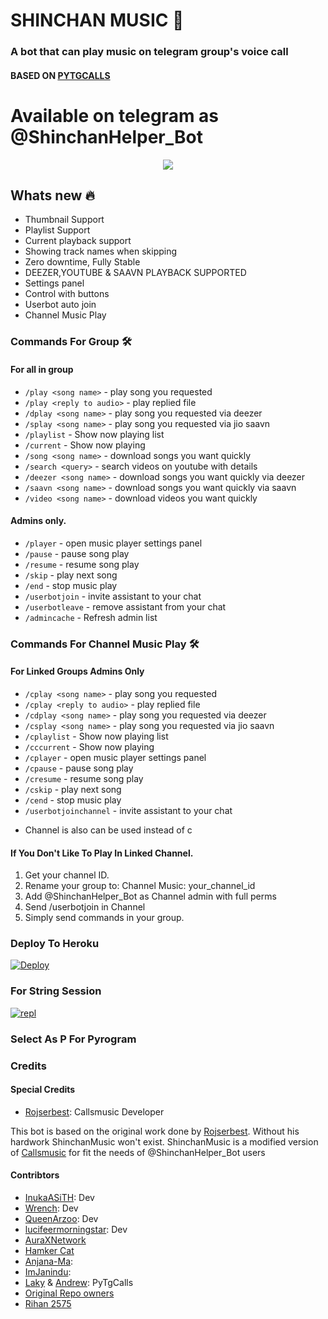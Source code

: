 <h1 align="centre">SHINCHAN MUSIC 🎵</h1>

### A bot that can play music on telegram group's voice call
#### BASED ON [PYTGCALLS](https://github.com/pytgcalls/pytgcalls)
# Available on telegram as @ShinchanHelper_Bot

<p align="center">
  <img src="https://telegra.ph/file/56e5d3922d423cfb23871.jpg">
</p>

<h2> Whats new 🔥 </h2>

- Thumbnail Support
- Playlist Support
- Current playback support
- Showing track names when skipping
- Zero downtime, Fully Stable
- DEEZER,YOUTUBE & SAAVN PLAYBACK SUPPORTED
- Settings panel
- Control with buttons
- Userbot auto join
- Channel Music Play


### Commands For Group 🛠

#### For all in group

- `/play <song name>` - play song you requested
- `/play <reply to audio>` - play replied file
- `/dplay <song name>` - play song you requested via deezer
- `/splay <song name>` - play song you requested via jio saavn
- `/playlist` - Show now playing list
- `/current` - Show now playing
- `/song <song name>` - download songs you want quickly
- `/search <query>` - search videos on youtube with details
- `/deezer <song name>` - download songs you want quickly via deezer
- `/saavn <song name>` - download songs you want quickly via saavn
- `/video <song name>` - download videos you want quickly

#### Admins only.
- `/player` - open music player settings panel
- `/pause` - pause song play
- `/resume` - resume song play
- `/skip` - play next song
- `/end` - stop music play
- `/userbotjoin` - invite assistant to your chat
- `/userbotleave` - remove assistant from your chat
- `/admincache` - Refresh admin list

### Commands For Channel Music Play 🛠

#### For Linked Groups Admins Only

- `/cplay <song name>` - play song you requested
- `/cplay <reply to audio>` - play replied file
- `/cdplay <song name>` - play song you requested via deezer
- `/csplay <song name>` - play song you requested via jio saavn
- `/cplaylist` - Show now playing list
- `/cccurrent` - Show now playing
- `/cplayer` - open music player settings panel
- `/cpause` - pause song play
- `/cresume` - resume song play
- `/cskip` - play next song
- `/cend` - stop music play
- `/userbotjoinchannel` - invite assistant to your chat
* Channel is also can be used instead of c

#### If You Don't Like To Play In Linked Channel.
 
 1. Get your channel ID.
 2. Rename your group to: Channel Music: your_channel_id
 3. Add @ShinchanHelper_Bot as Channel admin with full perms
 4. Send /userbotjoin in Channel
 5. Simply send commands in your group.


### Deploy To Heroku</h4>

[![Deploy](https://www.herokucdn.com/deploy/button.svg)](https://heroku.com/deploy?template=https://github.com/Shinchan-Helper/Mr.Shinchan_Music)

### For String Session</h4>

[![repl](https://repl.it/badge/github/Shinchan-Helper/Mr.Shinchan_Music)](https://repl.it/@SpEcHiDe/GenerateStringSession)

### Select As P For Pyrogram

### Credits
#### Special Credits
- [Rojserbest](http://github.com/rojserbest): Callsmusic Developer

This bot is based on the original work done by [Rojserbest](http://github.com/rojserbest). Without his hardwork ShinchanMusic won't exist. 
ShinchanMusic is a modified version of [Callsmusic](https://github.com/callsmusic/callsmusic) for fit the needs of @ShinchanHelper_Bot users

#### Contribtors
- [InukaASiTH](https://github.com/InukaAsith): Dev
- [Wrench](https://github.com/EverythingSuckz/): Dev
- [QueenArzoo](https://github.com/QueenArzoo): Dev
- [lucifeermorningstar](https://github.com/lucifeermorningstar): Dev
- [AuraXNetwork](https://github.com/AuraXNetwork/AuraXMusicBot)
- [Hamker Cat](https://github.com/thehamkercat/)
- [Anjana-Ma](https://github.com/Anjana-Ma): 
- [ImJanindu](https://github.com/ImJanindu): 
- [Laky](https://github.com/Laky-64) & [Andrew](https://github.com/AndrewLaneX): PyTgCalls
- [Original Repo owners](https://github.com/suprojects/CallsMusic)
- [Rihan 2575](https://github.com/rihan2575)
